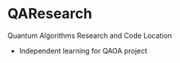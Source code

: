 # QAResearch

Quantum Algorithms Research and Code Location
- Independent learning for QAOA project
